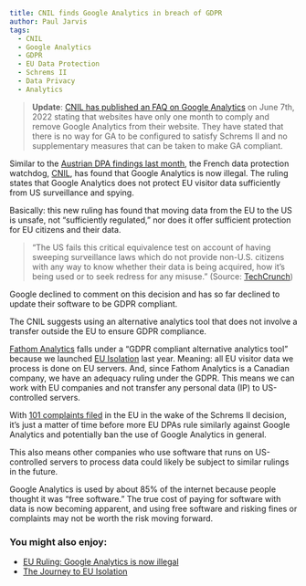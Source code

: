 ```yaml
title: CNIL finds Google Analytics in breach of GDPR
author: Paul Jarvis
tags:
  - CNIL
  - Google Analytics
  - GDPR
  - EU Data Protection
  - Schrems II
  - Data Privacy
  - Analytics
```

> **Update**: [CNIL has published an FAQ on Google Analytics](https://www.cnil.fr/fr/cookies-et-autres-traceurs/regles/questions-reponses-sur-les-mises-en-demeure-de-la-cnil-concernant-lutilisation-de-google-analytics) on June 7th, 2022 stating that websites have only one month to comply and remove Google Analytics from their website. They have stated that there is no way for GA to be configured to satisfy Schrems II and no supplementary measures that can be taken to make GA compliant.

Similar to the [Austrian DPA findings last month](https://usefathom.com/blog/illegal-analytics), the French data protection watchdog, [CNIL](https://www.cnil.fr/en/use-google-analytics-and-data-transfers-united-states-cnil-orders-website-manageroperator-comply), has found that Google Analytics is now illegal. The ruling states that Google Analytics does not protect EU visitor data sufficiently from US surveillance and spying.

Basically: this new ruling has found that moving data from the EU to the US is unsafe, not “sufficiently regulated,” nor does it offer sufficient protection for EU citizens and their data.

> “The US fails this critical equivalence test on account of having sweeping surveillance laws which do not provide non-U.S. citizens with any way to know whether their data is being acquired, how it’s being used or to seek redress for any misuse.” (Source: [TechCrunch](https://techcrunch.com/2022/02/10/cnil-google-analytics-gdpr-breach/))

Google declined to comment on this decision and has so far declined to update their software to be GDPR compliant.

The CNIL suggests using an alternative analytics tool that does not involve a transfer outside the EU to ensure GDPR compliance.

[Fathom Analytics](https://usefathom.com/) falls under a “GDPR compliant alternative analytics tool” because we launched [EU Isolation](https://usefathom.com/features/eu-isolation) last year. Meaning: all EU visitor data we process is done on EU servers. And, since Fathom Analytics is a Canadian company, we have an adequacy ruling under the GDPR. This means we can work with EU companies and not transfer any personal data (IP) to US-controlled servers.

With [101 complaints filed](https://noyb.eu/en/austrian-dsb-eu-us-data-transfers-google-analytics-illegal) in the EU in the wake of the Schrems II decision, it’s just a matter of time before more EU DPAs rule similarly against Google Analytics and potentially ban the use of Google Analytics in general.

This also means other companies who use software that runs on US-controlled servers to process data could likely be subject to similar rulings in the future.

Google Analytics is used by about 85% of the internet because people thought it was “free software.” The true cost of paying for software with data is now becoming apparent, and using free software and risking fines or complaints may not be worth the risk moving forward.

### You might also enjoy:

*   [EU Ruling: Google Analytics is now illegal](https://usefathom.com/podcast/illegal-analytics)
*   [The Journey to EU Isolation](https://usefathom.com/blog/eu-isolation)
